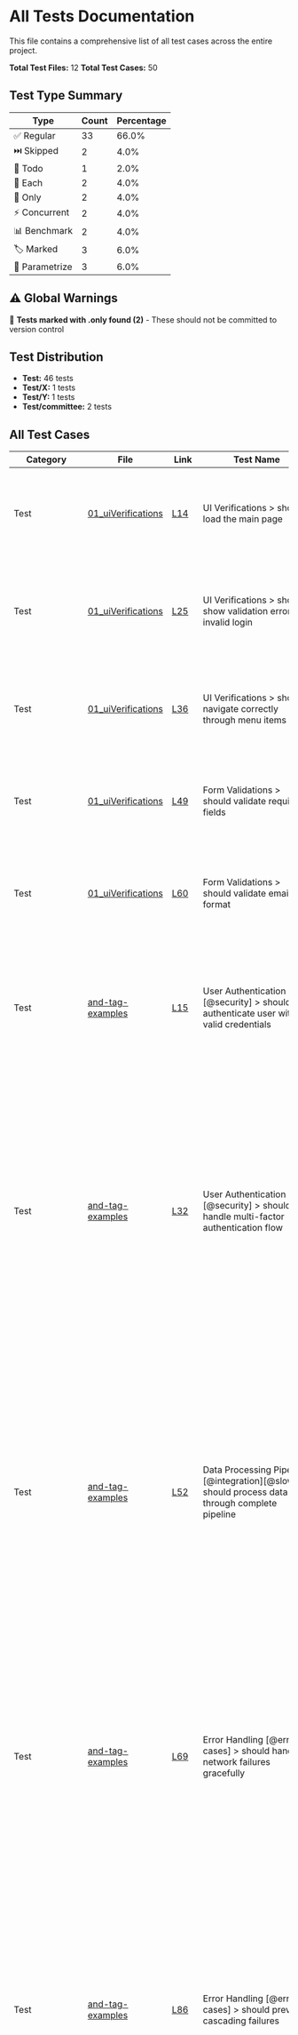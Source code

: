 # All Tests Documentation

This file contains a comprehensive list of all test cases across the entire project.

**Total Test Files:** 12
**Total Test Cases:** 50

## Test Type Summary

| Type | Count | Percentage |
|------|--------|------------|
| ✅ Regular | 33 | 66.0% |
| ⏭️ Skipped | 2 | 4.0% |
| 📝 Todo | 1 | 2.0% |
| 🔄 Each | 2 | 4.0% |
| 🎯 Only | 2 | 4.0% |
| ⚡ Concurrent | 2 | 4.0% |
| 📊 Benchmark | 2 | 4.0% |
| 🏷️ Marked | 3 | 6.0% |
| 🔢 Parametrize | 3 | 6.0% |

## ⚠️ Global Warnings

🚨 **Tests marked with .only found (2)** - These should not be committed to version control

## Test Distribution

- **Test:** 46 tests
- **Test/X:** 1 tests
- **Test/Y:** 1 tests
- **Test/committee:** 2 tests

## All Test Cases

| Category | File | Link | Test Name | Description |
|----------|------|------|-----------|-------------|
| Test | [01_uiVerifications](test/01_uiVerifications.md) | [L14](https://github.com/username/tsdoc-test-docs/blob/main/src/test/01_uiVerifications.spec.ts#L14) | UI Verifications > should load the main page | **Verify that the main page loads correctly**<br>**Given:** the application is running<br>**When:** the user navigates to the main page<br>**Then:** the page should load successfully |
| Test | [01_uiVerifications](test/01_uiVerifications.md) | [L25](https://github.com/username/tsdoc-test-docs/blob/main/src/test/01_uiVerifications.spec.ts#L25) | UI Verifications > should show validation errors for invalid login | **Test login form validation**<br>**Given:** the login form is displayed<br>**When:** the user enters invalid credentials<br>**Then:** appropriate error messages should be shown |
| Test | [01_uiVerifications](test/01_uiVerifications.md) | [L36](https://github.com/username/tsdoc-test-docs/blob/main/src/test/01_uiVerifications.spec.ts#L36) | UI Verifications > should navigate correctly through menu items | **Verify navigation menu functionality**<br>**Given:** the user is logged in<br>**When:** clicking on navigation items<br>**Then:** the correct pages should be displayed |
| Test | [01_uiVerifications](test/01_uiVerifications.md) | [L49](https://github.com/username/tsdoc-test-docs/blob/main/src/test/01_uiVerifications.spec.ts#L49) | Form Validations > should validate required fields | **Test required field validation**<br>**Given:** a form with required fields<br>**When:** submitting without filling required fields<br>**Then:** validation errors should appear |
| Test | [01_uiVerifications](test/01_uiVerifications.md) | [L60](https://github.com/username/tsdoc-test-docs/blob/main/src/test/01_uiVerifications.spec.ts#L60) | Form Validations > should validate email format | **Test email format validation**<br>**Given:** an email input field<br>**When:** entering invalid email format<br>**Then:** email validation error should be shown |
| Test | [and-tag-examples](test/and-tag-examples.md) | [L15](https://github.com/username/tsdoc-test-docs/blob/main/src/test/and-tag-examples.test.ts#L15) | User Authentication [@security] > should authenticate user with valid credentials | **Simple login test with additional verification**<br>**Given:** a valid user account exists<br>**When:** the user submits correct credentials<br>**Then:** the user should be logged in successfully<br>**And:** session should be created<br>**And:** user should be redirected to dashboard |
| Test | [and-tag-examples](test/and-tag-examples.md) | [L32](https://github.com/username/tsdoc-test-docs/blob/main/src/test/and-tag-examples.test.ts#L32) | User Authentication [@security] > should handle multi-factor authentication flow | **Complex multi-factor authentication scenario**<br>**Given:** a user with 2FA enabled<br>**When:** the user enters valid username and password<br>**Then:** authentication should succeed<br>**And:** the user has access to their authenticator device<br>**And:** the user account is not locked<br>**And:** provides correct 2FA token<br>**And:** confirms their identity<br>**And:** secure session should be established<br>**And:** user permissions should be loaded<br>**And:** audit log should record the login |
| Test | [and-tag-examples](test/and-tag-examples.md) | [L52](https://github.com/username/tsdoc-test-docs/blob/main/src/test/and-tag-examples.test.ts#L52) | Data Processing Pipeline [@integration][@slow] > should process data through complete pipeline | **End-to-end data transformation test**<br>**Given:** raw data is available in the input queue<br>**When:** the processing pipeline starts<br>**Then:** processed data should be available in output<br>**And:** validation rules are configured<br>**And:** output destination is accessible<br>**And:** data validation passes<br>**And:** transformation rules are applied<br>**And:** results are formatted<br>**And:** original data should be archived<br>**And:** processing metrics should be recorded<br>**And:** notifications should be sent to stakeholders |
| Test | [and-tag-examples](test/and-tag-examples.md) | [L69](https://github.com/username/tsdoc-test-docs/blob/main/src/test/and-tag-examples.test.ts#L69) | Error Handling [@error-cases] > should handle network failures gracefully | **Network failure recovery scenario**<br>**Given:** an active network connection<br>**When:** a network failure occurs during operation<br>**Then:** the system should attempt reconnection<br>**And:** connection is lost for more than 30 seconds<br>**And:** automatic retry is triggered<br>**And:** failed operations should be queued<br>**And:** user should be notified of the issue<br>**And:** when connection is restored, queued operations should resume |
| Test | [and-tag-examples](test/and-tag-examples.md) | [L86](https://github.com/username/tsdoc-test-docs/blob/main/src/test/and-tag-examples.test.ts#L86) | Error Handling [@error-cases] > should prevent cascading failures | **Cascading failure prevention**<br>**Given:** multiple dependent services are running<br>**When:** one service fails<br>**Then:** requests should be redirected to fallback<br>**And:** circuit breakers are configured<br>**And:** failure rate exceeds threshold<br>**And:** circuit breaker opens<br>**And:** dependent services should remain operational<br>**And:** monitoring alerts should be triggered<br>**And:** service health dashboard should update<br>**And:** recovery procedures should initiate automatically |
| Test | [and-tag-examples](test/and-tag-examples.md) | [L105](https://github.com/username/tsdoc-test-docs/blob/main/src/test/and-tag-examples.test.ts#L105) | Performance Optimization [@performance] > should optimize performance through intelligent caching | **Caching strategy validation**<br>**Given:** cache is empty<br>**When:** multiple requests for same data occur<br>**Then:** subsequent requests should hit cache<br>**And:** cache size limit is configured<br>**And:** cache miss happens on first request<br>**And:** data is retrieved from source<br>**And:** cached for future requests<br>**And:** response time should improve significantly<br>**And:** cache memory usage should be within limits<br>**And:** cache hit ratio should meet performance targets |
| Test | [docstring_fixes](test/test_docstring_fixes.md) | [L10](https://github.com/username/tsdoc-test-docs/blob/main/src/test/test_docstring_fixes.py#L10) | negative balance burn | Test that trying to burn negative balance should fail<br><br>**Steps:**<br>- attempt to burn negative balance<br>- check that an exception is raised |
| Test | [docstring_fixes](test/test_docstring_fixes.md) | [L21](https://github.com/username/tsdoc-test-docs/blob/main/src/test/test_docstring_fixes.py#L21) | long receiver address | Test that setting the receiver address to a value that is more than 32 bytes does not<br>succeed and doesn't break the chain<br><br>**Steps:**<br>- attempt to burn with a pc_addr more than 32 bytes long<br>- check that an exception is raised<br>- check that rpc remains functional |
| Test | [docstring_fixes](test/test_docstring_fixes.md) | [L35](https://github.com/username/tsdoc-test-docs/blob/main/src/test/test_docstring_fixes.py#L35) | simple parametrize | Test parametrized function<br><br>**Given:** an input value<br>**When:** doubling it<br>**Then:** should get expected result |
| Test | [enhanced-demo](test/enhanced-demo.md) | [L11](https://github.com/username/tsdoc-test-docs/blob/main/src/test/enhanced-demo.test.ts#L11) | Enhanced Test Type Demo > should be a regular test | **Given:** a basic test case<br>**When:** it runs normally<br>**Then:** it should pass |
| Test | [enhanced-demo](test/enhanced-demo.md) | [L20](https://github.com/username/tsdoc-test-docs/blob/main/src/test/enhanced-demo.test.ts#L20) | Enhanced Test Type Demo > should be a skipped test | **Given:** a test that needs to be temporarily disabled<br>**When:** marked with .skip<br>**Then:** it should be documented but not executed |
| Test | [enhanced-demo](test/enhanced-demo.md) | [L29](https://github.com/username/tsdoc-test-docs/blob/main/src/test/enhanced-demo.test.ts#L29) | Enhanced Test Type Demo > should be a todo test | **Given:** a test that is not yet implemented<br>**When:** marked with .todo<br>**Then:** it should be documented as planned work |
| Test | [enhanced-demo](test/enhanced-demo.md) | [L40](https://github.com/username/tsdoc-test-docs/blob/main/src/test/enhanced-demo.test.ts#L40) | Enhanced Test Type Demo > should handle each test with input $input expecting $expected | **Given:** multiple test scenarios<br>**When:** using parameterized testing<br>**Then:** all combinations should be tested efficiently |
| Test | [enhanced-demo](test/enhanced-demo.md) | [L49](https://github.com/username/tsdoc-test-docs/blob/main/src/test/enhanced-demo.test.ts#L49) | Enhanced Test Type Demo > should be a concurrent test | **Given:** a test that can run independently<br>**When:** marked with .concurrent<br>**Then:** it should run in parallel with other concurrent tests |
| Test | [enhanced-demo](test/enhanced-demo.md) | [L60](https://github.com/username/tsdoc-test-docs/blob/main/src/test/enhanced-demo.test.ts#L60) | Enhanced Test Type Demo > should be an only test (DO NOT COMMIT) | **This test should NOT be committed - for demo purposes only**<br>**Given:** a test marked with .only<br>**When:** it runs<br>**Then:** only this test will execute |
| Test | [enhanced-demo](test/enhanced-demo.md) | [L72](https://github.com/username/tsdoc-test-docs/blob/main/src/test/enhanced-demo.test.ts#L72) | Performance Tests > should benchmark array operations | **Given:** a function to benchmark<br>**When:** measuring performance<br>**Then:** execution time should be recorded |
| Test | [example](test/example.md) | [L14](https://github.com/username/tsdoc-test-docs/blob/main/src/test/example.test.ts#L14) | MarkdownDocsGenerator > should initialize with default directories | **Test constructor initialization**<br>**Given:** a new MarkdownDocsGenerator instance<br>**When:** no options are provided<br>**Then:** it should use default directories |
| Test | [example](test/example.md) | [L25](https://github.com/username/tsdoc-test-docs/blob/main/src/test/example.test.ts#L25) | MarkdownDocsGenerator > should initialize with custom directories | **Test custom directory configuration**<br>**Given:** a new MarkdownDocsGenerator instance<br>**When:** custom directories are provided<br>**Then:** it should use the custom directories |
| Test | [example](test/example.md) | [L39](https://github.com/username/tsdoc-test-docs/blob/main/src/test/example.test.ts#L39) | MarkdownDocsGenerator > should handle errors when source directory does not exist | **Test error handling**<br>**Given:** an invalid source directory<br>**When:** the generator tries to find test files<br>**Then:** it should handle the error gracefully |
| Test | [example](test/example.md) | [L65](https://github.com/username/tsdoc-test-docs/blob/main/src/test/example.test.ts#L65) | Documentation Generation [@advanced] > should parse complex test structures | **Advanced feature test**<br>**Given:** a test file with complex structure<br>**When:** the documentation is generated<br>**Then:** it should correctly parse all test cases<br>**And:** a MarkdownDocsGenerator configured to parse it |
| Test | [example_pytest](test/test_example_pytest.md) | [L15](https://github.com/username/tsdoc-test-docs/blob/main/src/test/test_example_pytest.py#L15) | TestSmoke::block producing | Test node producing a block<br><br>**Steps:**<br>- get latest partner chain block<br>- wait for a predefined time<br>- get latest partner chain block one more time<br>- verify that block numbers increased |
| Test | [example_pytest](test/test_example_pytest.md) | [L31](https://github.com/username/tsdoc-test-docs/blob/main/src/test/test_example_pytest.py#L31) | TestSmoke::transaction | Test node making a transaction<br><br>**Steps:**<br>- create a transaction<br>- sign transaction<br>- submit transaction<br>- check a balance of receiver was updated |
| Test | [example_pytest](test/test_example_pytest.md) | [L59](https://github.com/username/tsdoc-test-docs/blob/main/src/test/test_example_pytest.py#L59) | TestSmoke::lock transaction | Test that the user can lock tokens on a partner chain<br><br>**Steps:**<br>- create new transaction<br>- lock transaction by calling lock() from ActiveFlow module<br>- sign and submit transaction by calling extrinsic methods from substrate API |
| Test | [example_pytest](test/test_example_pytest.md) | [L86](https://github.com/username/tsdoc-test-docs/blob/main/src/test/test_example_pytest.py#L86) | multiplication | Test multiplication function with multiple inputs<br><br>**Given:** an input value<br>**When:** multiplying by 2<br>**Then:** result should match expected value |
| Test | [example_pytest](test/test_example_pytest.md) | [L96](https://github.com/username/tsdoc-test-docs/blob/main/src/test/test_example_pytest.py#L96) | simple assertion | Simple test without any special markers |
| Test | [github-link](test/github-link.md) | [L13](https://github.com/username/tsdoc-test-docs/blob/main/src/test/github-link.test.ts#L13) | GitHub Link Generation > should generate GitHub URLs when configured | **Test GitHub URL generation**<br>**Given:** a MarkdownDocsGenerator configured with GitHub parameters<br>**When:** documentation is generated<br>**Then:** links should point to GitHub repository |
| Test | [github-link](test/github-link.md) | [L24](https://github.com/username/tsdoc-test-docs/blob/main/src/test/github-link.test.ts#L24) | GitHub Link Generation > should fallback to relative paths when no GitHub URL provided | **Test fallback behavior**<br>**Given:** a MarkdownDocsGenerator without GitHub configuration<br>**When:** documentation is generated<br>**Then:** links should use relative file paths |
| Test | [github-link](test/github-link.md) | [L38](https://github.com/username/tsdoc-test-docs/blob/main/src/test/github-link.test.ts#L38) | GitHub Link Generation > should handle complex multi-step scenarios | **Test complex scenario with multiple conditions**<br>**Given:** a repository with multiple test files<br>**When:** documentation is generated with GitHub URL<br>**Then:** all links should point to correct GitHub locations<br>**And:** the repository has nested directory structure<br>**And:** the branch name is specified<br>**And:** paths should be calculated relative to repository root |
| Test | [github-link](test/github-link.md) | [L51](https://github.com/username/tsdoc-test-docs/blob/main/src/test/github-link.test.ts#L51) | Repository Root Configuration [@configuration] > should calculate paths relative to repository root | **Test repository root path handling**<br>**Given:** different repository root configurations<br>**When:** generating documentation<br>**Then:** paths should be calculated correctly relative to the repository root |
| Test | [github-link](test/github-link.md) | [L66](https://github.com/username/tsdoc-test-docs/blob/main/src/test/github-link.test.ts#L66) | Repository Root Configuration [@configuration] > should handle multiple conditions with @and clauses | **Test compound conditions with @and tags**<br>**Given:** a project with custom repository root<br>**When:** generating documentation<br>**Then:** documentation should be generated for all directories<br>**And:** multiple source directories<br>**And:** GitHub URL is provided<br>**And:** all links should use the correct base path<br>**And:** generated files should maintain proper structure |
| Test | [verbose-test](test/verbose-test.md) | [L13](https://github.com/username/tsdoc-test-docs/blob/main/src/test/verbose-test.test.ts#L13) | Verbose Mode Testing [@testing] > should work with known tags | **Test with standard supported tags**<br>**Given:** a valid test setup<br>**When:** the test runs<br>**Then:** it should pass successfully |
| Test | [verbose-test](test/verbose-test.md) | [L29](https://github.com/username/tsdoc-test-docs/blob/main/src/test/verbose-test.test.ts#L29) | Verbose Mode Testing [@testing] > should log unknown tags in verbose mode | **Test with some unknown tags that should be logged in verbose mode**<br>**Given:** a test with unknown tags<br>**When:** the test runs in verbose mode<br>**Then:** unknown tags should be logged |
| Test | [verbose-test](test/verbose-test.md) | [L46](https://github.com/username/tsdoc-test-docs/blob/main/src/test/verbose-test.test.ts#L46) | Verbose Mode Testing [@testing] > should handle mixed tag scenarios | **Test with mixed known and unknown tags**<br>**Given:** a complex test scenario<br>**When:** processing occurs<br>**Then:** expected outcome is achieved<br>**And:** multiple conditions exist<br>**And:** all conditions are met |
| Test | [verbose-test](test/verbose-test.md) | [L63](https://github.com/username/tsdoc-test-docs/blob/main/src/test/verbose-test.test.ts#L63) | Error Scenarios [@errors] > should handle errors with unknown documentation tags | **Test error handling with documentation tags**<br>**Given:** an error-prone operation<br>**When:** an error occurs<br>**Then:** error should be handled gracefully<br>**And:** proper cleanup should occur |
| Test | [vitest-example](test/vitest-example.md) | [L13](https://github.com/username/tsdoc-test-docs/blob/main/src/test/vitest-example.test.ts#L13) | Vitest Compatibility Tests > should handle basic it() tests | **Given:** a basic test case<br>**When:** the test is executed<br>**Then:** it should pass |
| Test | [vitest-example](test/vitest-example.md) | [L22](https://github.com/username/tsdoc-test-docs/blob/main/src/test/vitest-example.test.ts#L22) | Vitest Compatibility Tests > should handle test() function | **Given:** a test function<br>**When:** using test() instead of it()<br>**Then:** it should also work |
| Test | [vitest-example](test/vitest-example.md) | [L31](https://github.com/username/tsdoc-test-docs/blob/main/src/test/vitest-example.test.ts#L31) | Vitest Compatibility Tests > should handle skipped tests | **Given:** a skipped test<br>**When:** marked with .skip<br>**Then:** it should be documented but not executed |
| Test | [vitest-example](test/vitest-example.md) | [L40](https://github.com/username/tsdoc-test-docs/blob/main/src/test/vitest-example.test.ts#L40) | Vitest Compatibility Tests > should handle only tests | **Given:** an only test<br>**When:** marked with .only<br>**Then:** only this test should run |
| Test | [vitest-example](test/vitest-example.md) | [L49](https://github.com/username/tsdoc-test-docs/blob/main/src/test/vitest-example.test.ts#L49) | Vitest Compatibility Tests > should handle concurrent tests | **Given:** a concurrent test<br>**When:** marked with .concurrent<br>**Then:** it should run in parallel |
| Test | [vitest-example](test/vitest-example.md) | [L63](https://github.com/username/tsdoc-test-docs/blob/main/src/test/vitest-example.test.ts#L63) | Vitest Compatibility Tests > should handle each tests with input $input | **Given:** parameterized test data<br>**When:** using each with multiple values<br>**Then:** all combinations should be tested |
| Test | [vitest-example](test/vitest-example.md) | [L74](https://github.com/username/tsdoc-test-docs/blob/main/src/test/vitest-example.test.ts#L74) | Vitest Benchmarks > should handle benchmark tests | **Given:** a function to benchmark<br>**When:** measuring performance<br>**Then:** execution time should be recorded |
| Test/committee | [subfolder](test/committee/test_subfolder.md) | [L6](https://github.com/username/tsdoc-test-docs/blob/main/src/test/committee/test_subfolder.py#L6) | committee functionality | Test committee functionality<br>This test verifies that committee operations work correctly.<br><br>**Steps:**<br>- create a committee member<br>- validate member permissions<br>- execute committee actions |
| Test/committee | [subfolder](test/committee/test_subfolder.md) | [L22](https://github.com/username/tsdoc-test-docs/blob/main/src/test/committee/test_subfolder.py#L22) | subfolder parametrized | Test parametrized functionality in subfolder<br><br>**Given:** an input value in a subfolder test<br>**When:** doubling the value<br>**Then:** result should match expected |
| Test/X | [A](test/X/A.md) | [L11](https://github.com/username/tsdoc-test-docs/blob/main/src/test/X/A.test.ts#L11) | Sample test in X directory > should preserve folder structure | **Given:** a test file in subdirectory X<br>**When:** running the documentation generator<br>**Then:** it should preserve the folder structure in output |
| Test/Y | [A](test/Y/A.md) | [L11](https://github.com/username/tsdoc-test-docs/blob/main/src/test/Y/A.test.ts#L11) | Sample test in Y directory > should create separate documentation file | **Given:** a test file in subdirectory Y with same name as file in X<br>**When:** running the documentation generator<br>**Then:** it should create separate markdown files preserving directory structure |

## Tests by Tag

### active_flow (1 tests)

| File | Link | Test Name |
|------|------|-----------|
| [example_pytest](test/test_example_pytest.md) | [L59](https://github.com/username/tsdoc-test-docs/blob/main/src/test/test_example_pytest.py#L59) | TestSmoke::lock transaction |

### advanced (1 tests)

| File | Link | Test Name |
|------|------|-----------|
| [example](test/example.md) | [L65](https://github.com/username/tsdoc-test-docs/blob/main/src/test/example.test.ts#L65) | Documentation Generation [@advanced] > should parse complex test structures |

### ariadne (2 tests)

| File | Link | Test Name |
|------|------|-----------|
| [example_pytest](test/test_example_pytest.md) | [L15](https://github.com/username/tsdoc-test-docs/blob/main/src/test/test_example_pytest.py#L15) | TestSmoke::block producing |
| [example_pytest](test/test_example_pytest.md) | [L31](https://github.com/username/tsdoc-test-docs/blob/main/src/test/test_example_pytest.py#L31) | TestSmoke::transaction |

### configuration (2 tests)

| File | Link | Test Name |
|------|------|-----------|
| [github-link](test/github-link.md) | [L51](https://github.com/username/tsdoc-test-docs/blob/main/src/test/github-link.test.ts#L51) | Repository Root Configuration [@configuration] > should calculate paths relative to repository root |
| [github-link](test/github-link.md) | [L66](https://github.com/username/tsdoc-test-docs/blob/main/src/test/github-link.test.ts#L66) | Repository Root Configuration [@configuration] > should handle multiple conditions with @and clauses |

### error-case (7 tests)

| File | Link | Test Name |
|------|------|-----------|
| [01_uiVerifications](test/01_uiVerifications.md) | [L25](https://github.com/username/tsdoc-test-docs/blob/main/src/test/01_uiVerifications.spec.ts#L25) | UI Verifications > should show validation errors for invalid login |
| [01_uiVerifications](test/01_uiVerifications.md) | [L49](https://github.com/username/tsdoc-test-docs/blob/main/src/test/01_uiVerifications.spec.ts#L49) | Form Validations > should validate required fields |
| [01_uiVerifications](test/01_uiVerifications.md) | [L60](https://github.com/username/tsdoc-test-docs/blob/main/src/test/01_uiVerifications.spec.ts#L60) | Form Validations > should validate email format |
| [and-tag-examples](test/and-tag-examples.md) | [L69](https://github.com/username/tsdoc-test-docs/blob/main/src/test/and-tag-examples.test.ts#L69) | Error Handling [@error-cases] > should handle network failures gracefully |
| [and-tag-examples](test/and-tag-examples.md) | [L86](https://github.com/username/tsdoc-test-docs/blob/main/src/test/and-tag-examples.test.ts#L86) | Error Handling [@error-cases] > should prevent cascading failures |
| [example](test/example.md) | [L39](https://github.com/username/tsdoc-test-docs/blob/main/src/test/example.test.ts#L39) | MarkdownDocsGenerator > should handle errors when source directory does not exist |
| [verbose-test](test/verbose-test.md) | [L63](https://github.com/username/tsdoc-test-docs/blob/main/src/test/verbose-test.test.ts#L63) | Error Scenarios [@errors] > should handle errors with unknown documentation tags |

### error-cases (2 tests)

| File | Link | Test Name |
|------|------|-----------|
| [and-tag-examples](test/and-tag-examples.md) | [L69](https://github.com/username/tsdoc-test-docs/blob/main/src/test/and-tag-examples.test.ts#L69) | Error Handling [@error-cases] > should handle network failures gracefully |
| [and-tag-examples](test/and-tag-examples.md) | [L86](https://github.com/username/tsdoc-test-docs/blob/main/src/test/and-tag-examples.test.ts#L86) | Error Handling [@error-cases] > should prevent cascading failures |

### errors (1 tests)

| File | Link | Test Name |
|------|------|-----------|
| [verbose-test](test/verbose-test.md) | [L63](https://github.com/username/tsdoc-test-docs/blob/main/src/test/verbose-test.test.ts#L63) | Error Scenarios [@errors] > should handle errors with unknown documentation tags |

### integration (1 tests)

| File | Link | Test Name |
|------|------|-----------|
| [and-tag-examples](test/and-tag-examples.md) | [L52](https://github.com/username/tsdoc-test-docs/blob/main/src/test/and-tag-examples.test.ts#L52) | Data Processing Pipeline [@integration][@slow] > should process data through complete pipeline |

### negative-test (2 tests)

| File | Link | Test Name |
|------|------|-----------|
| [docstring_fixes](test/test_docstring_fixes.md) | [L10](https://github.com/username/tsdoc-test-docs/blob/main/src/test/test_docstring_fixes.py#L10) | negative balance burn |
| [enhanced-demo](test/enhanced-demo.md) | [L60](https://github.com/username/tsdoc-test-docs/blob/main/src/test/enhanced-demo.test.ts#L60) | Enhanced Test Type Demo > should be an only test (DO NOT COMMIT) |

### parameterized (2 tests)

| File | Link | Test Name |
|------|------|-----------|
| [enhanced-demo](test/enhanced-demo.md) | [L40](https://github.com/username/tsdoc-test-docs/blob/main/src/test/enhanced-demo.test.ts#L40) | Enhanced Test Type Demo > should handle each test with input $input expecting $expected |
| [vitest-example](test/vitest-example.md) | [L63](https://github.com/username/tsdoc-test-docs/blob/main/src/test/vitest-example.test.ts#L63) | Vitest Compatibility Tests > should handle each tests with input $input |

### parametrize (3 tests)

| File | Link | Test Name |
|------|------|-----------|
| [docstring_fixes](test/test_docstring_fixes.md) | [L35](https://github.com/username/tsdoc-test-docs/blob/main/src/test/test_docstring_fixes.py#L35) | simple parametrize |
| [example_pytest](test/test_example_pytest.md) | [L86](https://github.com/username/tsdoc-test-docs/blob/main/src/test/test_example_pytest.py#L86) | multiplication |
| [subfolder](test/committee/test_subfolder.md) | [L22](https://github.com/username/tsdoc-test-docs/blob/main/src/test/committee/test_subfolder.py#L22) | subfolder parametrized |

### performance (1 tests)

| File | Link | Test Name |
|------|------|-----------|
| [and-tag-examples](test/and-tag-examples.md) | [L105](https://github.com/username/tsdoc-test-docs/blob/main/src/test/and-tag-examples.test.ts#L105) | Performance Optimization [@performance] > should optimize performance through intelligent caching |

### security (2 tests)

| File | Link | Test Name |
|------|------|-----------|
| [and-tag-examples](test/and-tag-examples.md) | [L15](https://github.com/username/tsdoc-test-docs/blob/main/src/test/and-tag-examples.test.ts#L15) | User Authentication [@security] > should authenticate user with valid credentials |
| [and-tag-examples](test/and-tag-examples.md) | [L32](https://github.com/username/tsdoc-test-docs/blob/main/src/test/and-tag-examples.test.ts#L32) | User Authentication [@security] > should handle multi-factor authentication flow |

### skip_blockchain (1 tests)

| File | Link | Test Name |
|------|------|-----------|
| [example_pytest](test/test_example_pytest.md) | [L59](https://github.com/username/tsdoc-test-docs/blob/main/src/test/test_example_pytest.py#L59) | TestSmoke::lock transaction |

### slow (1 tests)

| File | Link | Test Name |
|------|------|-----------|
| [and-tag-examples](test/and-tag-examples.md) | [L52](https://github.com/username/tsdoc-test-docs/blob/main/src/test/and-tag-examples.test.ts#L52) | Data Processing Pipeline [@integration][@slow] > should process data through complete pipeline |

### substrate (2 tests)

| File | Link | Test Name |
|------|------|-----------|
| [example_pytest](test/test_example_pytest.md) | [L15](https://github.com/username/tsdoc-test-docs/blob/main/src/test/test_example_pytest.py#L15) | TestSmoke::block producing |
| [example_pytest](test/test_example_pytest.md) | [L31](https://github.com/username/tsdoc-test-docs/blob/main/src/test/test_example_pytest.py#L31) | TestSmoke::transaction |

### test_key (3 tests)

| File | Link | Test Name |
|------|------|-----------|
| [example_pytest](test/test_example_pytest.md) | [L15](https://github.com/username/tsdoc-test-docs/blob/main/src/test/test_example_pytest.py#L15) | TestSmoke::block producing |
| [example_pytest](test/test_example_pytest.md) | [L31](https://github.com/username/tsdoc-test-docs/blob/main/src/test/test_example_pytest.py#L31) | TestSmoke::transaction |
| [example_pytest](test/test_example_pytest.md) | [L59](https://github.com/username/tsdoc-test-docs/blob/main/src/test/test_example_pytest.py#L59) | TestSmoke::lock transaction |

### testing (3 tests)

| File | Link | Test Name |
|------|------|-----------|
| [verbose-test](test/verbose-test.md) | [L13](https://github.com/username/tsdoc-test-docs/blob/main/src/test/verbose-test.test.ts#L13) | Verbose Mode Testing [@testing] > should work with known tags |
| [verbose-test](test/verbose-test.md) | [L29](https://github.com/username/tsdoc-test-docs/blob/main/src/test/verbose-test.test.ts#L29) | Verbose Mode Testing [@testing] > should log unknown tags in verbose mode |
| [verbose-test](test/verbose-test.md) | [L46](https://github.com/username/tsdoc-test-docs/blob/main/src/test/verbose-test.test.ts#L46) | Verbose Mode Testing [@testing] > should handle mixed tag scenarios |


---
*Generator: markdown-docs.ts*
